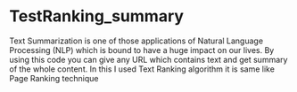 # TestRanking_summary
Text Summarization is one of those applications of Natural Language Processing (NLP) which is bound to have a huge impact on our lives.
By using this code you can give any URL which contains text and get summary of the whole content.
In this I used Text Ranking algorithm it is same like Page Ranking technique
